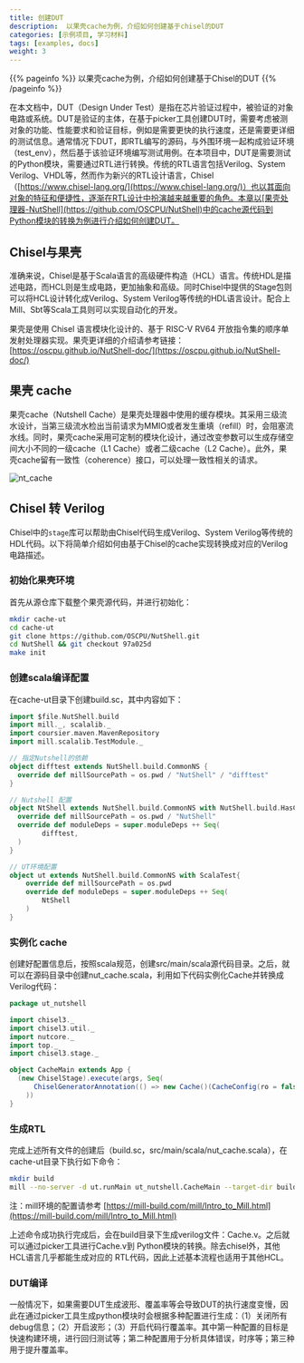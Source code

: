 ```yaml
---
title: 创建DUT
description:  以果壳cache为例，介绍如何创建基于chisel的DUT
categories: [示例项目, 学习材料]
tags: [examples, docs]
weight: 3
---
```


{{% pageinfo %}}
以果壳cache为例，介绍如何创建基于Chisel的DUT
{{% /pageinfo %}}

在本文档中，DUT（Design Under Test）是指在芯片验证过程中，被验证的对象电路或系统。DUT是验证的主体，在基于picker工具创建DUT时，需要考虑被测对象的功能、性能要求和验证目标，例如是需要更快的执行速度，还是需要更详细的测试信息。通常情况下DUT，即RTL编写的源码，与外围环境一起构成验证环境（test_env），然后基于该验证环境编写测试用例。在本项目中，DUT是需要测试的Python模块，需要通过RTL进行转换。传统的RTL语言包括Verilog、System Verilog、VHDL等，然而作为新兴的RTL设计语言，Chisel（[https://www.chisel-lang.org/](https://www.chisel-lang.org/)）也以其面向对象的特征和便捷性，逐渐在RTL设计中扮演越来越重要的角色。本章以[果壳处理器-NutShell](https://github.com/OSCPU/NutShell)中的cache源代码到Python模块的转换为例进行介绍如何创建DUT。


## Chisel与果壳
准确来说，Chisel是基于Scala语言的高级硬件构造（HCL）语言。传统HDL是描述电路，而HCL则是生成电路，更加抽象和高级。同时Chisel中提供的Stage包则可以将HCL设计转化成Verilog、System Verilog等传统的HDL语言设计。配合上Mill、Sbt等Scala工具则可以实现自动化的开发。

果壳是使用 Chisel 语言模块化设计的、基于 RISC-V RV64 开放指令集的顺序单发射处理器实现。果壳更详细的介绍请参考链接：[https://oscpu.github.io/NutShell-doc/](https://oscpu.github.io/NutShell-doc/)


## 果壳 cache

果壳cache（Nutshell Cache）是果壳处理器中使用的缓存模块。其采用三级流水设计，当第三级流水检出当前请求为MMIO或者发生重填（refill）时，会阻塞流水线。同时，果壳cache采用可定制的模块化设计，通过改变参数可以生成存储空间大小不同的一级cache（L1 Cache）或者二级cache（L2 Cache）。此外，果壳cache留有一致性（coherence）接口，可以处理一致性相关的请求。

![nt_cache](nt_cache.png)

## Chisel 转 Verilog

Chisel中的`stage`库可以帮助由Chisel代码生成Verilog、System Verilog等传统的HDL代码。以下将简单介绍如何由基于Chisel的cache实现转换成对应的Verilog电路描述。

### 初始化果壳环境
首先从源仓库下载整个果壳源代码，并进行初始化：

``` bash
mkdir cache-ut
cd cache-ut
git clone https://github.com/OSCPU/NutShell.git
cd NutShell && git checkout 97a025d
make init
```

### 创建scala编译配置
在cache-ut目录下创建build.sc，其中内容如下：
```scala
import $file.NutShell.build
import mill._, scalalib._
import coursier.maven.MavenRepository
import mill.scalalib.TestModule._

// 指定Nutshell的依赖
object difftest extends NutShell.build.CommonNS {
  override def millSourcePath = os.pwd / "NutShell" / "difftest"
}

// Nutshell 配置
object NtShell extends NutShell.build.CommonNS with NutShell.build.HasChiselTests {
  override def millSourcePath = os.pwd / "NutShell"
  override def moduleDeps = super.moduleDeps ++ Seq(
        difftest,
  )
}

// UT环境配置
object ut extends NutShell.build.CommonNS with ScalaTest{
    override def millSourcePath = os.pwd
    override def moduleDeps = super.moduleDeps ++ Seq(
        NtShell
    )
}

```


### 实例化 cache
创建好配置信息后，按照scala规范，创建src/main/scala源代码目录。之后，就可以在源码目录中创建nut_cache.scala，利用如下代码实例化Cache并转换成Verilog代码：

```scala
package ut_nutshell

import chisel3._
import chisel3.util._
import nutcore._
import top._
import chisel3.stage._

object CacheMain extends App {
  (new ChiselStage).execute(args, Seq(
      ChiselGeneratorAnnotation(() => new Cache()(CacheConfig(ro = false, name = "tcache", userBits = 16)))
    ))
}
```

### 生成RTL
完成上述所有文件的创建后（build.sc，src/main/scala/nut_cache.scala），在cache-ut目录下执行如下命令：

```bash
mkdir build
mill --no-server -d ut.runMain ut_nutshell.CacheMain --target-dir build --output-file Cache
```

注：mill环境的配置请参考 [https://mill-build.com/mill/Intro_to_Mill.html](https://mill-build.com/mill/Intro_to_Mill.html)

上述命令成功执行完成后，会在build目录下生成verilog文件：Cache.v。之后就可以通过picker工具进行Cache.v到 Python模块的转换。除去chisel外，其他HCL语言几乎都能生成对应的 RTL代码，因此上述基本流程也适用于其他HCL。


### DUT编译

一般情况下，如果需要DUT生成波形、覆盖率等会导致DUT的执行速度变慢，因此在通过picker工具生成python模块时会根据多种配置进行生成：（1）关闭所有debug信息；（2）开启波形；（3）开启代码行覆盖率。其中第一种配置的目标是快速构建环境，进行回归测试等；第二种配置用于分析具体错误，时序等；第三种用于提升覆盖率。
